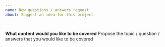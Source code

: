 ```yaml
---
name: New questions / answers request
about: Suggest an idea for this project

---
```


**What content would you like to be covered**
Propose the topic / question / answers that you would like to be covered
